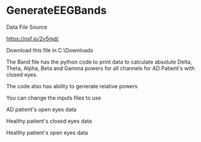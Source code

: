 # GenerateEEGBands
Data File Source

https://osf.io/2v5md/

Download this file in C:\\Downloads

The Band file has the python code to print data to calculate absolute Delta, Theta, Alpha, Beta and Gamma powers for all channels for AD Patient's with closed eyes.

The code also has ability to generate relative powers

You can change the inputs files to use

  AD patient's open eyes data
  
  Healthy patient's closed eyes data
  
  Healthy patient's open eyes data
  

